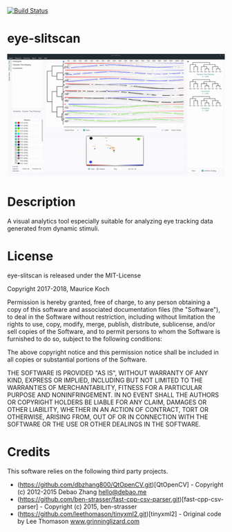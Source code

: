 [![Build Status](https://travis-ci.org/Maurice189/eye-slitscan.svg?branch=master)](https://travis-ci.org/Maurice189/eye-slitscan)

# eye-slitscan
![Teaser gif of tool in action](teaser.gif)

# Description
A visual analytics tool especially suitable for analyzing eye tracking data generated from dynamic stimuli.

# License
eye-slitscan is released under the MIT-License

Copyright 2017-2018, Maurice Koch

Permission is hereby granted, free of charge, to any person obtaining a copy of this software and associated documentation files (the "Software"), to deal in the Software without restriction, including without limitation the rights to use, copy, modify, merge, publish, distribute, sublicense, and/or sell copies of the Software, and to permit persons to whom the Software is furnished to do so, subject to the following conditions:

The above copyright notice and this permission notice shall be included in all copies or substantial portions of the Software.

THE SOFTWARE IS PROVIDED "AS IS", WITHOUT WARRANTY OF ANY KIND, EXPRESS OR IMPLIED, INCLUDING BUT NOT LIMITED TO THE WARRANTIES OF MERCHANTABILITY, FITNESS FOR A PARTICULAR PURPOSE AND NONINFRINGEMENT. IN NO EVENT SHALL THE AUTHORS OR COPYRIGHT HOLDERS BE LIABLE FOR ANY CLAIM, DAMAGES OR OTHER LIABILITY, WHETHER IN AN ACTION OF CONTRACT, TORT OR OTHERWISE, ARISING FROM, OUT OF OR IN CONNECTION WITH THE SOFTWARE OR THE USE OR OTHER DEALINGS IN THE SOFTWARE.

# Credits
This software relies on the following third party projects.
* (https://github.com/dbzhang800/QtOpenCV.git)[QtOpenCV] - Copyright (c) 2012-2015 Debao Zhang <hello@debao.me>
* (https://github.com/ben-strasser/fast-cpp-csv-parser.git)[fast-cpp-csv-parser] - Copyright (c) 2015, ben-strasser
* (https://github.com/leethomason/tinyxml2.git)[tinyxml2] - Original code by Lee Thomason www.grinninglizard.com


